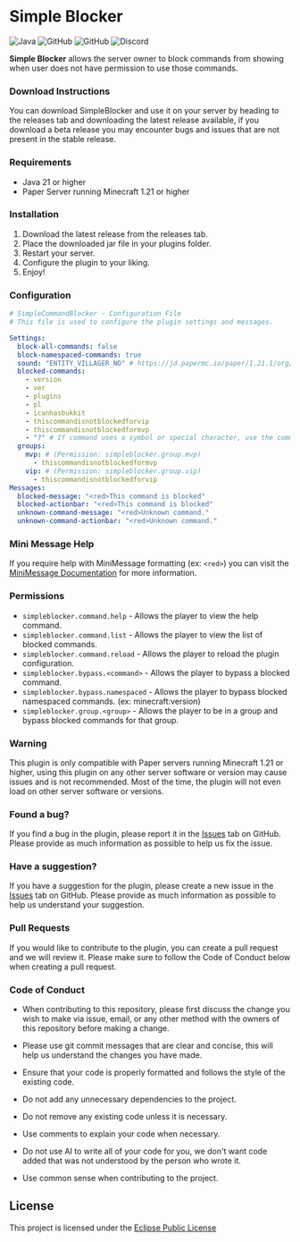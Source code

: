 # Simple Blocker
![Java](https://img.shields.io/badge/java-%23ED8B00.svg?style=for-the-badge&logo=java&logoColor=white)
![GitHub](https://img.shields.io/github/languages/code-size/HyperSkys/SimpleBlocker?color=cyan&label=Size&labelColor=000000&logo=GitHub&style=for-the-badge)
![GitHub](https://img.shields.io/github/license/HyperSkys/SimpleBlocker?color=violet&logo=GitHub&labelColor=000000&style=for-the-badge)
![Discord](https://img.shields.io/discord/289587909051416579?color=5865F2&label=Discord&logo=Discord&labelColor=23272a&style=for-the-badge)

**Simple Blocker** allows the server owner to block commands from showing when user does not have permission to use those commands.

### Download Instructions

You can download SimpleBlocker and use it on your server by heading to the releases tab and downloading the latest release available, if you download a beta release you may encounter bugs and issues that are not present in the stable release.

### Requirements

- Java 21 or higher
- Paper Server running Minecraft 1.21 or higher

### Installation

1. Download the latest release from the releases tab.
2. Place the downloaded jar file in your plugins folder.
3. Restart your server.
4. Configure the plugin to your liking.
5. Enjoy!

### Configuration

```yaml
# SimpleCommandBlocker - Configuration File
# This file is used to configure the plugin settings and messages.

Settings:
  block-all-commands: false
  block-namespaced-commands: true
  sound: "ENTITY_VILLAGER_NO" # https://jd.papermc.io/paper/1.21.1/org/bukkit/Sound.html
  blocked-commands:
    - version
    - ver
    - plugins
    - pl
    - icanhasbukkit
    - thiscommandisnotblockedforvip
    - thiscommandisnotblockedformvp
    - "?" # If command uses a symbol or special character, use the command in quotes.
  groups:
    mvp: # (Permission: simpleblocker.group.mvp)
      - thiscommandisnotblockedformvp
    vip: # (Permission: simpleblocker.group.vip)
      - thiscommandisnotblockedforvip
Messages:
  blocked-message: "<red>This command is blocked"
  blocked-actionbar: "<red>This command is blocked"
  unknown-command-message: "<red>Unknown command."
  unknown-command-actionbar: "<red>Unknown command."
```

### Mini Message Help

If you require help with MiniMessage formatting (ex: `<red>`) you can visit the [MiniMessage Documentation](https://docs.advntr.dev/minimessage/index.html) for more information.

### Permissions

- `simpleblocker.command.help` - Allows the player to view the help command.
- `simpleblocker.command.list` - Allows the player to view the list of blocked commands.
- `simpleblocker.command.reload` - Allows the player to reload the plugin configuration.
- `simpleblocker.bypass.<command>` - Allows the player to bypass a blocked command.
- `simpleblocker.bypass.namespaced` - Allows the player to bypass blocked namespaced commands. (ex: minecraft:version)
- `simpleblocker.group.<group>` - Allows the player to be in a group and bypass blocked commands for that group.

### Warning

This plugin is only compatible with Paper servers running Minecraft 1.21 or higher, using this plugin on any other server software or version may cause issues and is not recommended. Most of the time, the plugin will not even load on other server software or versions.

### Found a bug?

If you find a bug in the plugin, please report it in the [Issues](https://github.com/HyperSkys/SimpleBlocker/issues) tab on GitHub. Please provide as much information as possible to help us fix the issue.

### Have a suggestion?

If you have a suggestion for the plugin, please create a new issue in the [Issues](https://github.com/HyperSkys/SimpleBlocker/issues) tab on GitHub. Please provide as much information as possible to help us understand your suggestion.

### Pull Requests

If you would like to contribute to the plugin, you can create a pull request and we will review it. Please make sure to follow the Code of Conduct below when creating a pull request.

### Code of Conduct

- When contributing to this repository, please first discuss the change you wish to make via issue, email, or any other method with the owners of this repository before making a change.

- Please use git commit messages that are clear and concise, this will help us understand the changes you have made.

- Ensure that your code is properly formatted and follows the style of the existing code.

- Do not add any unnecessary dependencies to the project.

- Do not remove any existing code unless it is necessary.

- Use comments to explain your code when necessary.

- Do not use AI to write all of your code for you, we don't want code added that was not understood by the person who wrote it.

- Use common sense when contributing to the project.

## License
This project is licensed under the [Eclipse Public License](https://github.com/HyperSkys/SimpleBlocker/blob/master/LICENSE)
